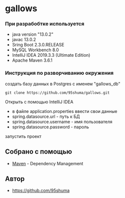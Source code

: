 # gallows


### При разрабобтке используется

* java version "13.0.2"
* javac 13.0.2
* Sring Boot 2.3.0.RELEASE
* MySQL Workbench 8.0
* IntelliJ IDEA 2019.3.3 (Ultimate Edition)
* Apache Maven 3.6.1

### Инструкция по разворчиванию окружения

создать базу данных в Postgres
с именем "gallows_db"

```
git clone https://github.com/95shuma/gallows.git
```

Открыть с помощью IntelliJ IDEA
* в файле application.properties
ввести свои данные 
* spring.datasource.url - путь к БД
* spring.datasource.username - имя пользователя
* spring.datasource.password - пароль

запустить проект

## Собрано с помощью

* [Maven](https://maven.apache.org/) - Dependency Management

## Автор

* https://github.com/95shuma
